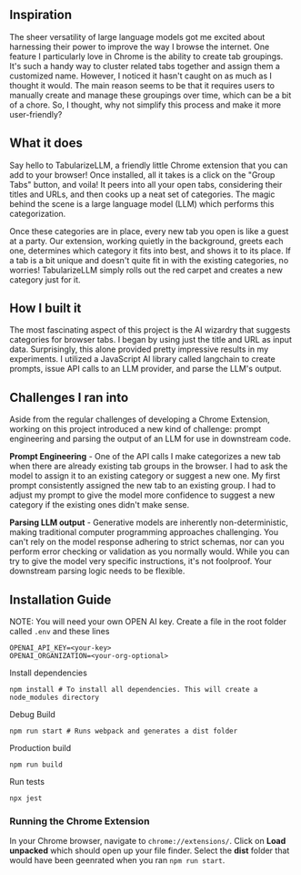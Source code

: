 ## Inspiration
The sheer versatility of large language models got me excited about harnessing their power to improve the way I browse the internet. One feature I particularly love in Chrome is the ability to create tab groupings. It's such a handy way to cluster related tabs together and assign them a customized name. However, I noticed it hasn't caught on as much as I thought it would. The main reason seems to be that it requires users to manually create and manage these groupings over time, which can be a bit of a chore. So, I thought, why not simplify this process and make it more user-friendly?

## What it does

Say hello to TabularizeLLM, a friendly little Chrome extension that you can add to your browser! Once installed, all it takes is a click on the "Group Tabs" button, and voila! It peers into all your open tabs, considering their titles and URLs, and then cooks up a neat set of categories. The magic behind the scene is a large language model (LLM) which performs this categorization.

Once these categories are in place, every new tab you open is like a guest at a party. Our extension, working quietly in the background, greets each one, determines which category it fits into best, and shows it to its place. If a tab is a bit unique and doesn't quite fit in with the existing categories, no worries! TabularizeLLM simply rolls out the red carpet and creates a new category just for it.

## How I built it

The most fascinating aspect of this project is the AI wizardry that suggests categories for browser tabs. I began by using just the title and URL as input data. Surprisingly, this alone provided pretty impressive results in my experiments. I utilized a JavaScript AI library called langchain to create prompts, issue API calls to an LLM provider, and parse the LLM's output.

## Challenges I ran into

Aside from the regular challenges of developing a Chrome Extension, working on this project introduced a new kind of challenge: prompt engineering and parsing the output of an LLM for use in downstream code.

**Prompt Engineering** - One of the API calls I make categorizes a new tab when there are already existing tab groups in the browser. I had to ask the model to assign it to an existing category or suggest a new one. My first prompt consistently assigned the new tab to an existing group. I had to adjust my prompt to give the model more confidence to suggest a new category if the existing ones didn't make sense.

**Parsing LLM output** - Generative models are inherently non-deterministic, making traditional computer programming approaches challenging. You can't rely on the model response adhering to strict schemas, nor can you perform error checking or validation as you normally would. While you can try to give the model very specific instructions, it's not foolproof. Your downstream parsing logic needs to be flexible.

## Installation Guide

NOTE: You will need your own OPEN AI key.
Create a file in the root folder called `.env` and these lines

```
OPENAI_API_KEY=<your-key>
OPENAI_ORGANIZATION=<your-org-optional>
```

Install dependencies

```
npm install # To install all dependencies. This will create a node_modules directory
```

Debug Build
```
npm run start # Runs webpack and generates a dist folder
```
Production build
```
npm run build
```
Run tests
```
npx jest
```

### Running the Chrome Extension

In your Chrome browser, navigate to `chrome://extensions/`. Click on **Load unpacked** which should open up your file finder. Select the **dist** folder that would have been geenrated when you ran `npm run start`.
